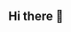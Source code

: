 ## Hi there 👋

<!--

About me - I'm American and I want to make advanced American-made software because I'm tired of everything being Chinese. 
That sounds...

- 🔭 I’m currently working on a ton of projects
- 🌱 I’m currently learning cyber weapon development.

- ⚡ Projects:

AzureOS - Stripped custom version of Windows 11. Like Arch to BlackArch, Windows 11 to AzureOS.
FlokiOS - Custom OS
HermesOS - Like Arch to BlackArch, FlokiOS to HermesOS.
Mint Script - Custom coding language to make programs secure. 
Starshell - Easy integrated cybersecurity terminal suite.
iOS Analyzer - A tool for reverse engineering iOS 18 and testing and running code on it.
VSWinLX - A in progress project to get Visual Studio 2022 working native on my custom OS.
Void 512 - A ridiculous super secure wuantum resistant local drive & file manager.
snoopy - A gelocation to IP, MAC and meta data extraction.
minuteman - A windows exploit in the graphics loading system.
XSNetwork - A router management offensive security tool.
wraith.mtsc - A log destroyer.
XKS CV - A data analysis program.
PSVision - An OSINT tool.
MakoSS - A offensive security tool for Chromium OS and ChromeOS. 
Fira - A defensive cybersec tool allowing users to lock down their OS quickly and efficiently.
Tear - An IP netstat tracer & decryptor.
And a bunch more old ones that I'm too lazy to find.
-->
